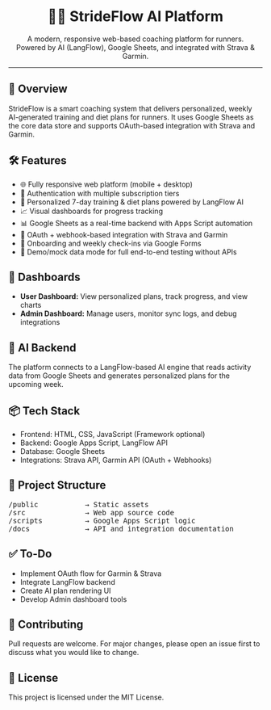 <h1 align="center">🏃‍♂️ StrideFlow AI Platform</h1>
<p align="center">
  A modern, responsive web-based coaching platform for runners.<br>
  Powered by AI (LangFlow), Google Sheets, and integrated with Strava & Garmin.
</p>

<hr>

<h2>🚀 Overview</h2>
<p>
StrideFlow is a smart coaching system that delivers personalized, weekly AI-generated training and diet plans for runners. It uses Google Sheets as the core data store and supports OAuth-based integration with Strava and Garmin.
</p>

<h2>🛠️ Features</h2>
<ul>
  <li>🌐 Fully responsive web platform (mobile + desktop)</li>
  <li>🔐 Authentication with multiple subscription tiers</li>
  <li>📅 Personalized 7-day training & diet plans powered by LangFlow AI</li>
  <li>📈 Visual dashboards for progress tracking</li>
  <li>📊 Google Sheets as a real-time backend with Apps Script automation</li>
  <li>🔗 OAuth + webhook-based integration with Strava and Garmin</li>
  <li>📝 Onboarding and weekly check-ins via Google Forms</li>
  <li>🧪 Demo/mock data mode for full end-to-end testing without APIs</li>
</ul>

<h2>👤 Dashboards</h2>
<ul>
  <li><strong>User Dashboard:</strong> View personalized plans, track progress, and view charts</li>
  <li><strong>Admin Dashboard:</strong> Manage users, monitor sync logs, and debug integrations</li>
</ul>

<h2>🧠 AI Backend</h2>
<p>
The platform connects to a LangFlow-based AI engine that reads activity data from Google Sheets and generates personalized plans for the upcoming week.
</p>

<h2>📦 Tech Stack</h2>
<ul>
  <li>Frontend: HTML, CSS, JavaScript (Framework optional)</li>
  <li>Backend: Google Apps Script, LangFlow API</li>
  <li>Database: Google Sheets</li>
  <li>Integrations: Strava API, Garmin API (OAuth + Webhooks)</li>
</ul>

<h2>📂 Project Structure</h2>
<pre>
/public           → Static assets
/src              → Web app source code
/scripts          → Google Apps Script logic
/docs             → API and integration documentation
</pre>

<h2>✅ To-Do</h2>
<ul>
  <li>Implement OAuth flow for Garmin & Strava</li>
  <li>Integrate LangFlow backend</li>
  <li>Create AI plan rendering UI</li>
  <li>Develop Admin dashboard tools</li>
</ul>

<h2>🤝 Contributing</h2>
<p>
Pull requests are welcome. For major changes, please open an issue first to discuss what you would like to change.
</p>

<h2>📄 License</h2>
<p>
This project is licensed under the MIT License.
</p>

